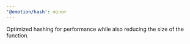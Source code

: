 ```yaml
---
'@emotion/hash': minor
---
```


Optimized hashing for performance while also reducing the size of the function.
